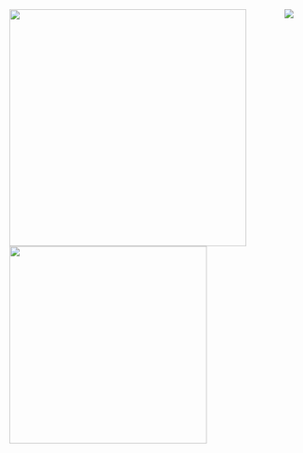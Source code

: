<a href="https://github.com/anuraghazra/github-readme-stats">
<img width="420" src="https://github-readme-stats.vercel.app/api/top-langs/?username=kuroji-fusky&layout=compact&theme=dark&langs_count=10&hide_border=true&include_all_commits=true&card_width=320&hide=jupyter%20notebook,markdown,svg,json">
</a>
<img align="right" src="https://spotify-recently-played-readme.vercel.app/api?user=jgvyje30t89zw4r2xy66j4u63&count=7">
<br />
<a href="https://github.com/avgupta456/github-trends">
  <img width="350" src="https://api.githubtrends.io/user/svg/kuroji-fusky/repos?time_range=one_year&include_private=True&theme=dark" />
</a>
  
